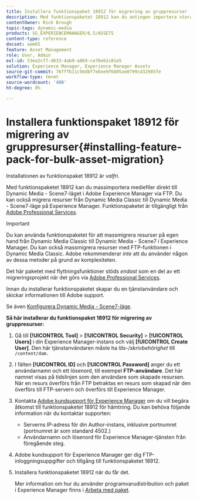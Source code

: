 ```yaml
---
title: Installera funktionspaket 18912 för migrering av gruppresurser
description: Med funktionspaketet 18912 kan du antingen importera stora mängder mediefiler via FTP eller migrera mediefiler från Dynamic Media Classic till Dynamic Media på Adobe Experience Manager. Detta tillvalspaket finns tillgängligt från Adobe support.
contentOwner: Rick Brough
topic-tags: dynamic-media
products: SG_EXPERIENCEMANAGER/6.5/ASSETS
content-type: reference
docset: aem65
feature: Asset Management
role: User, Admin
exl-id: 53ea2cf7-d633-4ab9-a869-ce76eb1c01e5
solution: Experience Manager, Experience Manager Assets
source-git-commit: 76fffb11c56dbf7ebee9f6805ae0799cd32985fe
workflow-type: tm+mt
source-wordcount: '400'
ht-degree: 0%

---
```


# Installera funktionspaket 18912 för migrering av gruppresurser{#installing-feature-pack-for-bulk-asset-migration}

Installationen av funktionspaket 18912 är *valfri*.

Med funktionspaketet 18912 kan du massimportera mediefiler direkt till Dynamic Media - Scene7-läget i Adobe Experience Manager via FTP. Du kan också migrera resurser från Dynamic Media Classic till Dynamic Media - Scene7-läge på Experience Manager. Funktionspaketet är tillgängligt från [Adobe Professional Services](https://business.adobe.com/customers/consulting-services/main.html).

>[!IMPORTANT]
>
>Du kan använda funktionspaketet för att massmigrera resurser på egen hand från Dynamic Media Classic till Dynamic Media - Scene7 i Experience Manager. Du kan också massmigrera resurser med FTP-funktionen i Dynamic Media Classic. Adobe rekommenderar *inte* att du använder någon av dessa metoder på grund av komplexiteten.
>
>Det här paketet med flyttningsfunktioner stöds *endast* som en del av ett migreringsprojekt när det görs via [Adobe Professional Services](https://business.adobe.com/customers/consulting-services/main.html).

Innan du installerar funktionspaketet skapar du en tjänstanvändare och skickar informationen till Adobe support.

Se även [Konfigurera Dynamic Media - Scene7-läge](/help/assets/config-dms7.md).

**Så här installerar du funktionspaket 18912 för migrering av gruppresurser:**

1. Gå till **[!UICONTROL Tool]** > **[!UICONTROL Security]** > **[!UICONTROL Users]** i din Experience Manager-instans och välj **[!UICONTROL Create User]**. Den här tjänstanvändaren måste ha *läs-/skrivbehörighet* till `/content/dam.`
1. I fälten **[!UICONTROL ID]** och **[!UICONTROL Password]** anger du ett användarnamn och ett lösenord, till exempel **FTP-användare**. Det här namnet visas på tidslinjen som den användare som skapade resursen. När en resurs överförs från FTP betraktas en resurs som skapad när den överförs till FTP-servern och överförs till Experience Manager.
1. Kontakta [Adobe kundsupport för Experience Manager](https://experienceleague.adobe.com/?support-solution=General#support) om du vill begära åtkomst till funktionspaketet 18912 för hämtning. Du kan behöva följande information när du kontaktar supporten:

   * Serverns IP-adress för din Author-instans, inklusive portnumret (portnumret är som standard 4502.)
   * Användarnamn och lösenord för Experience Manager-tjänsten från föregående steg.

1. Adobe kundsupport för Experience Manager ger dig FTP-inloggningsuppgifter och tillgång till funktionspaketet 18912.
1. Installera funktionspaketet 18912 när du får det.

   Mer information om hur du använder programvarudistribution och paket i Experience Manager finns i [Arbeta med paket](/help/sites-administering/package-manager.md).
